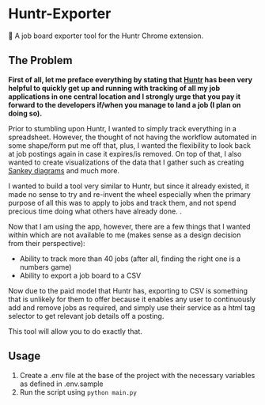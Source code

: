 # Huntr-Exporter

🚀 A job board exporter tool for the Huntr Chrome extension.

## The Problem

**First of all, let me preface everything by stating that [Huntr](http://huntr.co/) has been very helpful to quickly get up and running with tracking of all my job applications in 
one central location and I strongly urge that you pay it forward to the developers if/when you manage to land a job (I plan on doing so).**

Prior to stumbling upon Huntr, I wanted to simply track everything in a spreadsheet. However, the thought of not having the workflow automated in some shape/form put me off that, plus, I wanted the flexibility to look back at job postings again in case it expires/is removed. 
On top of that, I also wanted to create visualizations of the data that I gather such as creating [Sankey diagrams](https://en.wikipedia.org/wiki/Sankey_diagram) and much more. 

I wanted to build a tool very similar to Huntr, but since it already existed, it made no sense to try and re-invent the wheel especially when the primary purpose of all this was to apply to jobs and track them, and not spend precious time doing what others have already done.
. 

Now that I am using the app, however, there are a few things
that I wanted within which are not available to me (makes sense as a design decision from their perspective):

- Ability to track more than 40 jobs (after all, finding the right one is a numbers game)
- Ability to export a job board to a CSV

Now due to the paid model that Huntr has, exporting to CSV is something that is unlikely for them to offer because it enables any user 
to continuously add and remove jobs as required, and simply use their service as a html tag selector to get relevant job details off a posting.

This tool will allow you to do exactly that.

## Usage

1. Create a .env file at the base of the project with the necessary variables as defined in .env.sample
2. Run the script using `python main.py`





